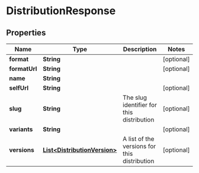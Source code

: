 
# DistributionResponse

## Properties
Name | Type | Description | Notes
------------ | ------------- | ------------- | -------------
**format** | **String** |  |  [optional]
**formatUrl** | **String** |  |  [optional]
**name** | **String** |  | 
**selfUrl** | **String** |  |  [optional]
**slug** | **String** | The slug identifier for this distribution |  [optional]
**variants** | **String** |  |  [optional]
**versions** | [**List&lt;DistributionVersion&gt;**](DistributionVersion.md) | A list of the versions for this distribution |  [optional]



